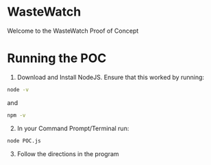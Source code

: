 # WasteWatch
Welcome to the WasteWatch Proof of Concept

# Running the POC
1. Download and Install NodeJS.  Ensure that this worked by running:
```bash
node -v
```
and 
```bash
npm -v
```
2. In your Command Prompt/Terminal run:
```bash
node POC.js
```
3. Follow the directions in the program


